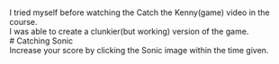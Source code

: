 <br>I tried myself before watching the Catch the Kenny(game) video in the course.
<br>I was able to create a clunkier(but working) version of the game.
<br># Catching Sonic
<br>Increase your score by clicking the Sonic image within the time given.
